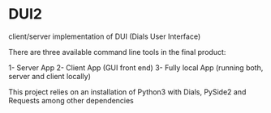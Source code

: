 # DUI2
client/server implementation of DUI (Dials User Interface)

There are three available command line tools in the final product:

1- Server App
2- Client App (GUI front end)
3- Fully local App (running both, server and client locally)

This project relies on an installation of Python3 with Dials, PySide2 and Requests among other dependencies

